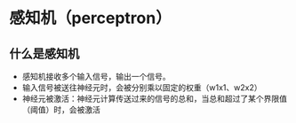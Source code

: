 # 感知机（perceptron）

## 什么是感知机
- 感知机接收多个输入信号，输出一个信号。
- 输入信号被送往神经元时，会被分别乘以固定的权重（w1x1、w2x2）
- 神经元被激活：神经元计算传送过来的信号的总和，当总和超过了某个界限值（阈值）时，会被激活